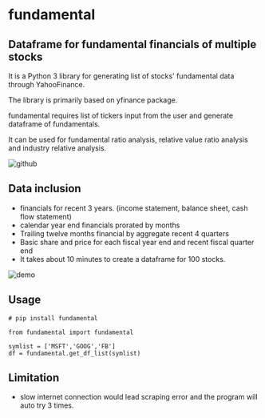 # fundamental 
## Dataframe for fundamental financials of multiple stocks
It is a Python 3 library for generating list of stocks' fundamental data through YahooFinance.

The library is primarily based on yfinance package. 

fundamental requires list of tickers input from the user and generate dataframe of fundamentals.

It can be used for fundamental ratio analysis, relative value ratio analysis and industry relative analysis.

![github](https://user-images.githubusercontent.com/46503526/72200258-4bddb500-3415-11ea-99b2-cde974a7031f.jpg)

## Data inclusion
- financials for recent 3 years. (income statement, balance sheet, cash flow statement)
- calendar year end financials prorated by months
- Trailing twelve months financial by aggregate recent 4 quarters
- Basic share and price for each fiscal year end and recent fiscal quarter end
- It takes about 10 minutes to create a dataframe for 100 stocks. 

![demo](https://user-images.githubusercontent.com/46503526/73229302-425b8900-4147-11ea-8c44-45d665d3599f.PNG)

## Usage
```
# pip install fundamental

from fundamental import fundamental

symlist = ['MSFT','GOOG','FB'] 
df = fundamental.get_df_list(symlist)        

```

## Limitation
- slow internet connection would lead scraping error and the program will auto try 3 times. 


